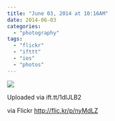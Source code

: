 ```yaml
---
title: "June 03, 2014 at 10:16AM"
date: 2014-06-03
categories: 
  - "photography"
tags: 
  - "flickr"
  - "ifttt"
  - "ios"
  - "photos"
---
```


![](https://farm3.staticflickr.com/2895/14154443017_98ac2ffbf8_b.jpg)  

Uploaded via ift.tt/1dlJLB2  
  
via Flickr http://flic.kr/p/nyMdLZ
